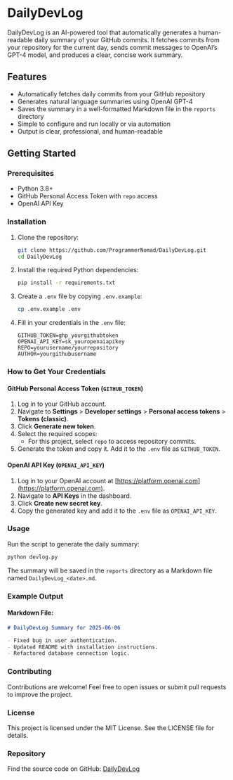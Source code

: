 # DailyDevLog

DailyDevLog is an AI-powered tool that automatically generates a human-readable daily summary of your GitHub commits. It fetches commits from your repository for the current day, sends commit messages to OpenAI’s GPT-4 model, and produces a clear, concise work summary.

## Features

- Automatically fetches daily commits from your GitHub repository  
- Generates natural language summaries using OpenAI GPT-4  
- Saves the summary in a well-formatted Markdown file in the `reports` directory  
- Simple to configure and run locally or via automation  
- Output is clear, professional, and human-readable  

## Getting Started

### Prerequisites

- Python 3.8+  
- GitHub Personal Access Token with `repo` access  
- OpenAI API Key  

### Installation

1. Clone the repository:

   ```bash
   git clone https://github.com/ProgrammerNomad/DailyDevLog.git
   cd DailyDevLog
   ```

2. Install the required Python dependencies:

   ```bash
   pip install -r requirements.txt
   ```

3. Create a `.env` file by copying `.env.example`:

   ```bash
   cp .env.example .env
   ```

4. Fill in your credentials in the `.env` file:

   ```properties
   GITHUB_TOKEN=ghp_yourgithubtoken
   OPENAI_API_KEY=sk_youropenaiapikey
   REPO=yourusername/yourrepository
   AUTHOR=yourgithubusername
   ```

### How to Get Your Credentials

#### GitHub Personal Access Token (`GITHUB_TOKEN`)

1. Log in to your GitHub account.
2. Navigate to **Settings** > **Developer settings** > **Personal access tokens** > **Tokens (classic)**.
3. Click **Generate new token**.
4. Select the required scopes:
   - For this project, select `repo` to access repository commits.
5. Generate the token and copy it. Add it to the `.env` file as `GITHUB_TOKEN`.

#### OpenAI API Key (`OPENAI_API_KEY`)

1. Log in to your OpenAI account at [https://platform.openai.com](https://platform.openai.com).
2. Navigate to **API Keys** in the dashboard.
3. Click **Create new secret key**.
4. Copy the generated key and add it to the `.env` file as `OPENAI_API_KEY`.

### Usage

Run the script to generate the daily summary:

```bash
python devlog.py
```

The summary will be saved in the `reports` directory as a Markdown file named `DailyDevLog_<date>.md`.

### Example Output

#### Markdown File:
```markdown
# DailyDevLog Summary for 2025-06-06

- Fixed bug in user authentication.
- Updated README with installation instructions.
- Refactored database connection logic.
```

### Contributing

Contributions are welcome! Feel free to open issues or submit pull requests to improve the project.

### License

This project is licensed under the MIT License. See the LICENSE file for details.

### Repository

Find the source code on GitHub: [DailyDevLog](https://github.com/ProgrammerNomad/DailyDevLog)